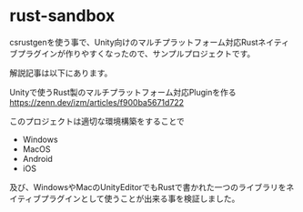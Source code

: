 # rust-sandbox
csrustgenを使う事で、Unity向けのマルチプラットフォーム対応Rustネイティブプラグインが作りやすくなったので、サンプルプロジェクトです。

解説記事は以下にあります。

Unityで使うRust製のマルチプラットフォーム対応Pluginを作る
https://zenn.dev/izm/articles/f900ba5671d722

このプロジェクトは適切な環境構築をすることで
- Windows
- MacOS
- Android
- iOS

及び、WindowsやMacのUnityEditorでもRustで書かれた一つのライブラリをネイティブプラグインとして使うことが出来る事を検証しました。
